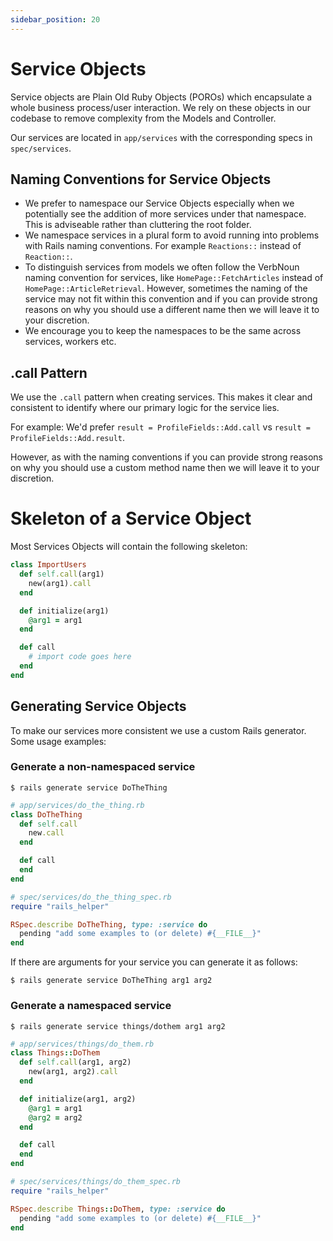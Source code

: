```yaml
---
sidebar_position: 20
---
```


# Service Objects

Service objects are Plain Old Ruby Objects (POROs) which encapsulate a whole
business process/user interaction. We rely on these objects in our codebase to remove complexity from the Models and Controller.

Our services are located in `app/services` with the corresponding specs in
`spec/services`.

## Naming Conventions for Service Objects

- We prefer to namespace our Service Objects especially when we potentially see the addition of more services under that namespace. This is adviseable rather than cluttering the root folder.
- We namespace services in a plural form to avoid running into problems with Rails naming conventions. For example `Reactions::` instead of `Reaction::`.
- To distinguish services from models we often follow the VerbNoun naming convention for services, like `HomePage::FetchArticles` instead of `HomePage::ArticleRetrieval`. However, sometimes the naming of the service may not fit within this convention and if you can provide strong reasons on why you should use a different name then we will leave it to your discretion.
- We encourage you to keep the namespaces to be the same across services, workers etc.

## .call Pattern

We use the `.call` pattern when creating services. This makes it clear and consistent to identify where our primary logic for the service lies.

For example: We'd prefer `result = ProfileFields::Add.call` vs `result = ProfileFields::Add.result`.

However, as with the naming conventions if you can provide strong reasons on why you should use a custom method name then we will leave it to your discretion.

# Skeleton of a Service Object

Most Services Objects will contain the following skeleton:

```ruby
class ImportUsers
  def self.call(arg1)
    new(arg1).call
  end

  def initialize(arg1)
    @arg1 = arg1
  end

  def call
    # import code goes here
  end
end
```

## Generating Service Objects

To make our services more consistent we use a custom Rails generator. Some usage
examples:

### Generate a non-namespaced service

`$ rails generate service DoTheThing`

```ruby
# app/services/do_the_thing.rb
class DoTheThing
  def self.call
    new.call
  end

  def call
  end
end
```

```ruby
# spec/services/do_the_thing_spec.rb
require "rails_helper"

RSpec.describe DoTheThing, type: :service do
  pending "add some examples to (or delete) #{__FILE__}"
end
```

If there are arguments for your service you can generate it as follows:

```$ rails generate service DoTheThing arg1 arg2```

### Generate a namespaced service

`$ rails generate service things/dothem arg1 arg2`

```ruby
# app/services/things/do_them.rb
class Things::DoThem
  def self.call(arg1, arg2)
    new(arg1, arg2).call
  end

  def initialize(arg1, arg2)
    @arg1 = arg1
    @arg2 = arg2
  end

  def call
  end
end
```

```ruby
# spec/services/things/do_them_spec.rb
require "rails_helper"

RSpec.describe Things::DoThem, type: :service do
  pending "add some examples to (or delete) #{__FILE__}"
end
```